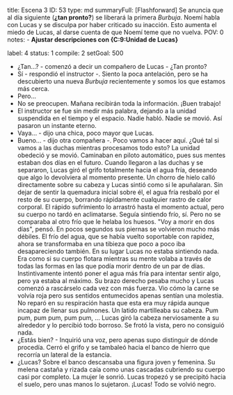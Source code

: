 title:          Escena 3
ID:             53
type:           md
summaryFull:    [Flashforward] Se anuncia que al día siguiente (**¿tan pronto?**) se liberará la primera *Burbuja*. Noemí habla con Lucas y se disculpa por haber criticado su inacción. Esto aumenta el miedo de Lucas, al darse cuenta de que Noemí teme que no vuelva.
POV:            0
notes:          - **Ajustar descripciones con {C:9:Unidad de Lucas}**
                
                
label:          4
status:         1
compile:        2
setGoal:        500


- ¿Tan...? - comenzó a decir un compañero de Lucas - ¿Tan pronto?
- Sí - respondió el instructor -. Siento la poca antelación, pero se ha descubierto una nueva *Burbuja* recientemente  y somos los que estamos más cerca.
- Pero...
- No se preocupen. Mañana recibirán toda la información. ¡Buen trabajo!
- El instructor se fue sin medir más palabra, dejando a la unidad suspendida en el tiempo y el espacio.
Nadie habló. Nadie se movió. Así pasaron un instante eterno.
- Vaya... - dijo una chica, poco mayor que Lucas.
- Bueno... - dijo otra compañera -. Poco vamos a hacer aquí. ¿Qué tal si vamos a las duchas mientras procesamos todo esto?
La unidad obedeció y se movió. Caminaban en piloto automático, pues sus mentes estaban dos días en el futuro.
Cuando llegaron a las duchas y se separaron, Lucas giró el grifo totalmente hacia el agua fría, deseando que algo lo devolviera al momento presente.
Un chorro de hielo calló directamente sobre su cabeza y Lucas sintió como si le apuñalaran. Sin dejar de sentir la quemadura inicial sobre él, el agua fría resbaló por el resto de su cuerpo, borrando rápidamente cualquier rastro de calor corporal.
El rápido sufrimiento lo arrastró hasta el momento actual, pero su cuerpo no tardó en aclimatarse.
Seguía sintiendo frío, sí. Pero no se comparaba al otro frío que le helaba los huesos.
"Voy a morir en dos días", pensó.
En pocos segundos sus piernas se volvieron mucho más débiles. El frío del agua, que se había vuelto soportable con rapidez, ahora se transformaba en una tibieza que poco a poco iba desapareciendo también.
En su lugar Lucas no estaba sintiendo nada. Era como si su cuerpo flotara mientras su mente volaba a través de todas las formas en las que podía morir dentro de un par de días.
Instintivamente intentó poner el agua más fría para intentar sentir algo, pero ya estaba al máximo. Su brazo derecho pesaba mucho y Lucas comenzó a rascárselo cada vez con más fuerza. Vio cómo la carne se volvía roja pero sus sentidos entumecidos apenas sentían una molestia.
No reparó en su respiración hasta que esta era muy rápida aunque incapaz de llenar sus pulmones. Un latido martilleaba su cabeza. Pum pum, pum pum, pum pum, ...
Lucas giró la cabeza nerviosamente a su alrededor y lo percibió todo borroso. Se frotó la vista, pero no consiguió nada.
- ¿Estás bien? - Inquirió una voz, pero apenas supo distinguir de dónde procedía.
Cerró el grifo y se tambaleó hacia el banco de hierro que recorría un lateral de la estancia.
- ¿Lucas?
Sobre el banco descansaba una figura joven y femenina. Su melena castaña y rizada caía como unas cascadas cubriendo su cuerpo casi por completo. La mujer le sonrió.
Lucas tropezó y se precipitó hacia el suelo, pero unas manos lo sujetaron.
¡Lucas!
Todo se volvió negro.